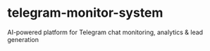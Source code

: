 # telegram-monitor-system
AI-powered platform for Telegram chat monitoring, analytics &amp; lead generation
